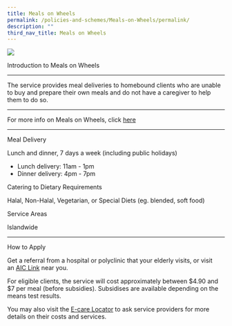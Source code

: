 ```yaml
---
title: Meals on Wheels
permalink: /policies-and-schemes/Meals-on-Wheels/permalink/
description: ""
third_nav_title: Meals on Wheels
---
```

![](/images/Meals%20on%20Wheels.jpg)

Introduction to Meals on Wheels

-------------------------------------------

The service provides meal deliveries to homebound clients who are unable to buy and prepare their own meals and do not have a caregiver to help them to do so.

-------------------------------------------

For more info on Meals on Wheels, click [here](https://www.aic.sg/care-services/meals-on-wheels)

-----------------------------------------------

Meal Delivery

Lunch and dinner, 7 days a week (including public holidays) 

*   Lunch delivery: 11am - 1pm 
*   Dinner delivery: 4pm - 7pm

Catering to Dietary Requirements

Halal, Non-Halal, Vegetarian, or Special Diets (eg. blended, soft food)

Service Areas

Islandwide

-------------------------------------------
How to Apply

Get a referral from a hospital or polyclinic that your elderly visits, or visit an [AIC Link](https://www.aic.sg/about-us/aic-link) near you. 

For eligible clients, the service will cost approximately between $4.90 and $7 per meal (before subsidies). Subsidises are available depending on the means test results.  

You may also visit the [E-care Locator](https://www.aic.sg/care-services/e-care-locator) to ask service providers for more details on their costs and services.